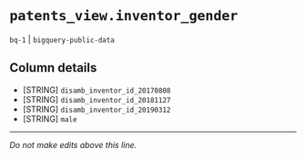 # `patents_view.inventor_gender`
`bq-1` | `bigquery-public-data`

## Column details
* [STRING]    `disamb_inventor_id_20170808`
* [STRING]    `disamb_inventor_id_20181127`
* [STRING]    `disamb_inventor_id_20190312`
* [STRING]    `male`

-------------------------------------------------------------------------------
*Do not make edits above this line.*
